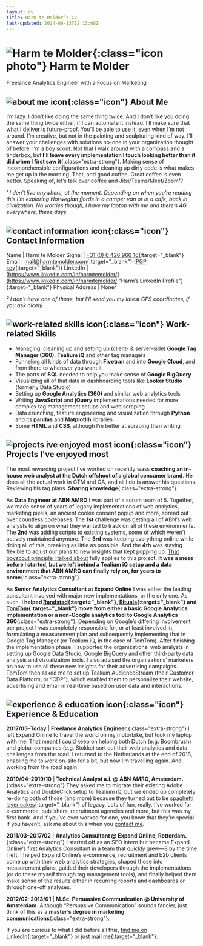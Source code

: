 ```yaml
---
layout: cv
title: Harm te Molder’s CV
last-updated: 2024-06-13T12:13:08Z
---
```


# ![Harm te Molder](images/harm-te-molder-400.png "Harm te Molder"){:class="icon photo"} Harm te Molder

Freelance Analytics Engineer with a Focus on Marketing

<div class="section" markdown="1">

## ![about me icon](images/dialog.svg "About Me"){:class="icon"} About Me

I’m lazy. I don’t like doing the same thing twice. And I don’t like you doing the same thing twice either, if I can automate it instead. I’ll make sure that what I deliver is future-proof. You’ll be able to use it, even when I’m not around. I’m creative, but not in the painting and sculpturing kind of way. I’ll answer your challenges with solutions no-one in your organization thought of before. I’m a boy scout. Not that I walk around with a compass and a tinderbox, but **I’ll leave every implementation I touch looking better than it did when I first saw it**{:class="extra-strong"}. Making sense of incomprehensible configurations and cleaning up dirty code is what makes me get up in the morning. That, and good coffee. Great coffee is even better. Speaking of, let’s talk over coffee and Jitsi/Teams/Meet/Zoom¹?

_¹ I don’t live anywhere, at the moment. Depending on when you’re reading this I’m exploring Norwegian fjords in a camper van or in a cafe, back in civilization. No worries though, I have my laptop with me and there’s 4G everywhere, these days._

</div><div class="section" markdown="1">

## ![contact information icon](images/mail.svg "Contact Information"){:class="icon"} Contact Information

Name | Harm te Molder
Signal | [+31 (0) 6 426 966 16](tel:0031642696616 "Harm’s Signal Number"){:target="_blank"}
Email | [mail@harmtemolder.com](mailto:mail@harmtemolder.com "Harm’s Email Address"){:target="_blank"} ([PGP key](b0ac98b81213747fec6d434ff5b5518284b11e73.asc){:target="_blank"})
LinkedIn | [https://www.linkedin.com/in/harmtemolder/](https://www.linkedin.com/in/harmtemolder/ "Harm’s LinkedIn Profile"){:target="_blank"}
Physical Address | None²

_² I don’t have one of those, but I’ll send you my latest GPS coordinates, if you ask nicely._

</div><div class="section" markdown="1">

## ![work-related skills icon](images/key.svg "Work-related Skills"){:class="icon"} Work-related Skills

<ul>
  <li id="nine">Managing, cleaning up and setting up (client- & server-side) <strong class="extra-strong">Google Tag Manager (360)</strong>, <strong>Tealium iQ</strong> and other tag managers</li>
  <li id="eight">Funneling all kinds of data through <strong>Fivetran</strong> and into <strong class="extra-strong">Google Cloud</strong>, and from there to wherever you want it</li>
  <li id="seven">The parts of <strong>SQL</strong> needed to help you make sense of <strong class="extra-strong">Google BigQuery</strong></li>
  <li id="six">Visualizing all of that data in dashboarding tools like <strong class="extra-strong">Looker Studio</strong> (formerly Data Studio)</li>
  <li id="five">Setting up <strong class="extra-strong">Google Analytics (360)</strong> and similar web analytics tools</li>
  <li id="four">Writing <strong class="extra-strong">JavaScript</strong> and <strong>jQuery</strong> implementations needed for more complex tag management setups and web scraping</li>
  <li id="three">Data crunching, feature engineering and visualization through <strong class="extra-strong">Python</strong> and its <strong>pandas</strong> and <strong>Matplotlib</strong> libraries</li>
  <li id="two">Some <strong>HTML</strong> and <strong>CSS</strong>, although I’m better at scraping than writing</li>
</ul>

</div><div class="section" markdown="1">

## ![projects ive enjoyed most icon](images/love.svg "Projects I’ve enjoyed most"){:class="icon"} Projects I’ve enjoyed most

The most rewarding project I’ve worked on recently wass **coaching an in-house web analyst at the Dutch offshoot of a global consumer brand**. He does all the actual work in GTM and GA, and all I do is answer his questions. Reviewing his tag plans. **Sharing knowledge**{:class="extra-strong"}.

As **Data Engineer at ABN AMRO** I was part of a scrum team of 5. Together, we made sense of years of legacy implementations of web analytics, marketing pixels, an ancient cookie consent popup and more, spread out over countless codebases. The **1st** challenge was getting all of ABN’s web analysts to align on what they wanted to track on all of these environments. The **2nd** was adding scripts to existing systems, some of which weren’t actively maintained anymore. The **3rd** was keeping everything online while doing all of this, breaking as little as possible. And the **4th** was staying flexible to adjust our plans to new insights that kept popping up. [That boyscout principle I talked about](#about-me) fully applies to this project. **It was a mess before I started, but we left behind a Tealium iQ setup and a data environment that ABN AMRO can finally rely on, for years to come**{:class="extra-strong"}.

As **Senior Analytics Consultant at Expand Online** I was either the leading consultant involved with major new implementations, or the only one. As such, **I helped [Randstad](https://www.randstad.com/){:target="_blank"}, [Rituals](https://www.rituals.com/){:target="_blank"} and [TomTom](https://www.tomtom.com/){:target="_blank"} move from either a basic Google Analytics implementation or a non-Google analytics tool to Google Analytics 360**{:class="extra-strong"}. Depending on Google’s differing involvement per project I was completely responsible for, or at least involved in, formulating a measurement plan and subsequently implementing that in Google Tag Manager (or Tealium iQ, in the case of TomTom). After finishing the implementation phase, I supported the organizations’ web analysts in setting up Google Data Studio, Google BigQuery and other third-party data analysis and visualization tools. I also advised the organizations’ marketers on how to use all these new insights for their advertising campaigns. TomTom then asked me to set up Tealium AudienceStream (their Customer Data Platform, or “CDP”), which enabled them to personalize their website, advertising and email in real-time based on user data and interactions.

</div><div class="section" markdown="1">

## ![experience &amp; education icon](images/floppy-disk.svg "Experience &amp; Education"){:class="icon"} Experience &amp; Education

**2017/03–Today** | **Freelance Analytics Engineer.**{:class="extra-strong"} I left Expand Online to travel the world on my motorbike, but took my laptop with me. That meant I could keep on helping both Dutch (e.g. Boombrush) and global companies (e.g. Stokke) sort out their web analytics and data challenges from the road. I returned to the Netherlands at the end of 2018, enabling me to work on-site for a bit, but now I’m travelling again. And working from the road again.

**2019/04–2019/10** | **Technical Analyst a.i. @ ABN AMRO, Amsterdam.**{:class="extra-strong"} They asked me to migrate their existing Adobe Analytics and DoubleClick setup to Tealium iQ, but we ended up completely re-doing both of those (and more) because they turned out to be [spaghetti layer cakes](https://duckduckgo.com/?q=spaghetti+layer+cake&ia=images&iax=images){:target="_blank"} of legacy. Lots of fun, really. I’ve worked for e-commerce, publishers, recruitment agencies and more, but this was my first bank. And if you’ve ever worked for one, you know that they’re special. If you haven’t, ask me about this when you [contact me](#contact-information).

**2011/03–2017/02** | **Analytics Consultant @ Expand Online, Rotterdam.**{:class="extra-strong"} I started off as an SEO intern but became Expand Online’s first Analytics Consultant in a team that quickly grew—8 by the time I left. I helped Expand Online’s e-commerce, recruitment and b2b clients come up with their web analytics strategies, shaped those into measurement plans, guided their developers through the implementations (or do these myself through tag management tools), and finally helped them make sense of the results either in recurring reports and dashboards or through one-off analyses.

**2012/02–2013/01** | **M.Sc. Persuasive Communication @ University of Amsterdam.** Although “Persuasive Communication” sounds fancier, just think of this as a **master’s degree in marketing communications**{:class="extra-strong"}.

If you are curious to what I did before all this, [find me on LinkedIn](https://www.linkedin.com/in/harmtemolder/ "Harm’s LinkedIn Profile"){:target="_blank"} or [just mail me](mailto:mail@harmtemolder.com "Harm’s Email Address"){:target="_blank"}.

</div>
